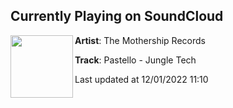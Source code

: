 ## Currently Playing on SoundCloud

[<img align="left" width="100" src="https://i1.sndcdn.com/artworks-rjftoSuB0x1CIkhO-qhiJQg-t500x500.jpg">](https://soundcloud.com/themothershiprecs/pastello-jungle-tech)

**Artist**: The Mothership Records 

**Track**: Pastello - Jungle Tech

Last updated at 12/01/2022 11:10
